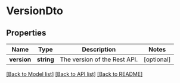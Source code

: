 # VersionDto

## Properties
Name | Type | Description | Notes
------------ | ------------- | ------------- | -------------
**version** | **string** | The version of the Rest API. | [optional] 

[[Back to Model list]](../../README.md#documentation-for-models) [[Back to API list]](../../README.md#documentation-for-api-endpoints) [[Back to README]](../../README.md)

